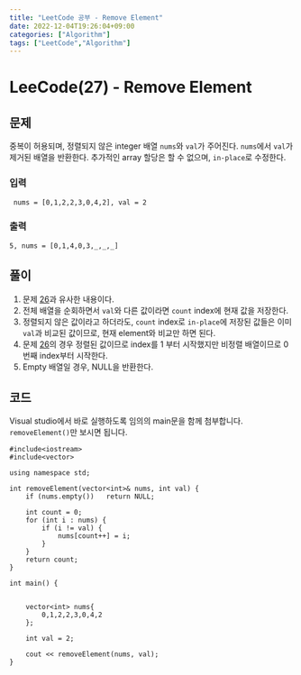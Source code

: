 ```yaml
---
title: "LeetCode 공부 - Remove Element"
date: 2022-12-04T19:26:04+09:00
categories: ["Algorithm"]
tags: ["LeetCode","Algorithm"]
---
```


# LeeCode(27) - Remove Element

## 문제
중복이 허용되며, 정렬되지 않은 integer 배열 `nums`와 `val`가 주어진다. `nums`에서 `val`가 제거된 배열을 반환한다. 추가적인 array 할당은 할 수 없으며, `in-place`로 수정한다.

### 입력
```
 nums = [0,1,2,2,3,0,4,2], val = 2
```

### 출력
```
5, nums = [0,1,4,0,3,_,_,_]
```

## 풀이
1. 문제 [26](https://leetcode.com/problems/remove-duplicates-from-sorted-array/)과 유사한 내용이다.
2. 전체 배열을 순회하면서 `val`와 다른 값이라면 `count` index에 현재 값을 저장한다.
3. 정렬되지 않은 값이라고 하더라도, `count` index로 `in-place`에 저장된 값들은 이미 `val`과 비교된 값이므로, 현재 element와 비교만 하면 된다.
4. 문제 [26](https://leetcode.com/problems/remove-duplicates-from-sorted-array/)의 경우 정렬된 값이므로 index를 1 부터 시작했지만 비정렬 배열이므로 0번째 index부터 시작한다.
5. Empty 배열일 경우, NULL을 반환한다.

## 코드
Visual studio에서 바로 실행하도록 임의의 main문을 함께 첨부합니다. `removeElement()`만 보시면 됩니다.
```
#include<iostream>
#include<vector>

using namespace std;

int removeElement(vector<int>& nums, int val) {
    if (nums.empty())   return NULL;
    
    int count = 0;
    for (int i : nums) {
        if (i != val) {
            nums[count++] = i;
        }
    }
    return count;
}

int main() {
    
    
    vector<int> nums{
        0,1,2,2,3,0,4,2
    };

    int val = 2;

    cout << removeElement(nums, val);
}
```